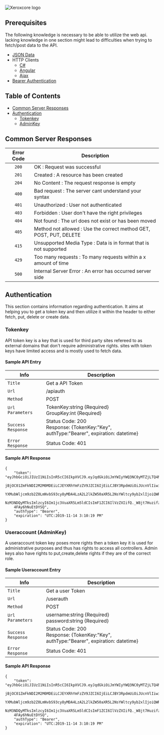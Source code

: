 ![Xeroxcore logo](https://github.com/Xeroxcore/Xeroxcore/blob/master/resources/images/Xeroxcore_Logo.png)

## Prerequisites

The following knowledge is necessary to be able to utilize the web api.
lacking knowledge in one section might lead to difficulties when trying
to fetch/post data to the API.

- [JSON Data](https://www.json.org/)
- HTTP Clients
  - [C#](https://docs.microsoft.com/en-us/dotnet/api/system.net.http.httpclient?view=netframework-4.8)
  - [Angular](https://angular.io/guide/http)
  - [Ajax](https://www.w3schools.com/js/js_ajax_http_send.asp)
- [Bearer Authentication](https://tools.ietf.org/html/rfc6750#section-2.1)

<!--ts-->

## Table of Contents

- [Common Server Responses](#common-server-responses)
- [Authentication](#Authentication)
  - [Tokenkey](#Tokenkey)
  - [AdminKey](#useraccount-adminkey)
    <!--te-->

## Common Server Responses

| Error Code | Description                                                        |
| :--------: | ------------------------------------------------------------------ |
|   `200`    | OK : Request was successful                                        |
|   `201`    | Created : A resource has been created                              |
|   `204`    | No Content : The request response is empty                         |
|   `400`    | Bad request : The server cant understand your syntax               |
|   `401`    | Unauthorized : User not authenticated                              |
|   `403`    | Forbidden : User don't have the right privileges                    |
|   `404`    | Not found : The url does not exist or has been moved               |
|   `405`    | Method not allowed : Use the correct method GET, POST, PUT, DELETE |
|   `415`    | Unsupported Media Type : Data is in format that is not supported   |
|   `429`    | Too many requests : To many requests within a x amount of time     |
|   `500`    | Internal Server Error : An error has occurred server side           |

## Authentication

This section contains information regarding authentication. It aims at
helping you to get a token key and then utilize it within the header to
either fetch, put, delete or create data.

### Tokenkey

API token key is a key that is used for third party sites refereed to as
external domains that don't require administrative rights. sites with
token keys have limited access and is mostly used to fetch data.

#### Sample API Entry

| Info               | Description                                                                                |
| ------------------ | ------------------------------------------------------------------------------------------ |
| `Title`            | Get a API Token                                                                            |
| `Url`              | /apiauth                                                                                   |
| `Method`           | POST                                                                                       |
| `Url Parameters`   | TokenKey:string {Required} <br/> GroupKey:int {Required}                                   |
| `Success Response` | Status Code: 200 <br/> Response: {TokenKey:"Key", authType:"Bearer", expiration: datetime} |
| `Error Response`   | Status Code: 401                                                                           |

#### Sample API Response

```
{
    "token": "eyJhbGciOiJIUzI1NiIsInR5cCI6IkpXVCJ9.eyJqdGkiOiJmYWIyYWQ3NC0yMTZjLTQ4N2MtY
    jBjOC01ZmFkNDI2M2M0MDEiLCJEYXRhYmFzZV9JZCI6IjEiLCJBY3RpdmUiOiJUcnVlIiwiaHR0cDovL3NjaGVt
    YXMubWljcm9zb2Z0LmNvbS93cy8yMDA4LzA2L2lkZW50aXR5L2NsYWltcy9yb2xlIjoiQWRtaW4iLCJleHAiOjE1
    NzM3NDQyMTksImlzcyI6Im1jc3VuaXR5Lm5ldCIsImF1ZCI6IlVzZXIifQ._W8jt7HuzifzEartVSCbDkVKAeFKx
    4FAy6hNuEtDYSQ",
    "authType": "Bearer",
    "expiration": "UTC:2019-11-14 3:10:19 PM"
}
```

### Useraccount (AdminKey)

A useraccount token key poses more rights then a token key it is used for
administrative purposes and thus has rights to access all controllers.
Admin keys also have rights to put,create,delete rights if they are of the
correct role.

#### Sample Useraccount Entry

| Info               | Description                                                                                |
| ------------------ | ------------------------------------------------------------------------------------------ |
| `Title`            | Get a user Token                                                                           |
| `Url`              | /userauth                                                                                  |
| `Method`           | POST                                                                                       |
| `Url Parameters`   | username:string {Required} <br/> password:string {Required}                                |
| `Success Response` | Status Code: 200 <br/> Response: {TokenKey:"Key", authType:"Bearer", expiration: datetime} |
| `Error Response`   | Status Code: 401                                                                           |

#### Sample API Response

```
{
    "token": "eyJhbGciOiJIUzI1NiIsInR5cCI6IkpXVCJ9.eyJqdGkiOiJmYWIyYWQ3NC0yMTZjLTQ4N2MtY
    jBjOC01ZmFkNDI2M2M0MDEiLCJEYXRhYmFzZV9JZCI6IjEiLCJBY3RpdmUiOiJUcnVlIiwiaHR0cDovL3NjaGVt
    YXMubWljcm9zb2Z0LmNvbS93cy8yMDA4LzA2L2lkZW50aXR5L2NsYWltcy9yb2xlIjoiQWRtaW4iLCJleHAiOjE1
    NzM3NDQyMTksImlzcyI6Im1jc3VuaXR5Lm5ldCIsImF1ZCI6IlVzZXIifQ._W8jt7HuzifzEartVSCbDkVKAeFKx
    4FAy6hNuEtDYSQ",
    "authType": "Bearer",
    "expiration": "UTC:2019-11-14 3:10:19 PM"
}
```

